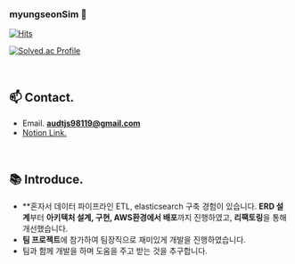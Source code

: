 ### myungseonSim 👋

[![Hits](https://hits.seeyoufarm.com/api/count/incr/badge.svg?url=https%3A%2F%2Fgithub.com%2FmyungseonSim&count_bg=%2379C83D&title_bg=%23555555&icon=&icon_color=%23E7E7E7&title=hits&edge_flat=false)](https://hits.seeyoufarm.com)

[![Solved.ac Profile](http://mazassumnida.wtf/api/v2/generate_badge?boj=audtjs981)](https://solved.ac/audtjs981/)

<br>

## 📫 **Contact.**

- Email.   **audtjs98119@gmail.com**
- [Notion Link.](https://www.notion.so/102e2767549080719566d5f0ab950454)

<br>


## 📚 **Introduce.**

- **혼자서 데이터 파이프라인 ETL, elasticsearch 구축 경험이 있습니다.
**ERD 설계**부터 **아키텍처 설계, 구현, AWS환경에서 배포**까지 진행하였고, **리팩토링**을 통해 개선했습니다.
- **팀 프로젝트**에 참가하여 팀장직으로 재미있게 개발을 진행하였습니다.
- 팀과 함께 개발을 하며 도움을 주고 받는 것을 추구합니다.

<br>
